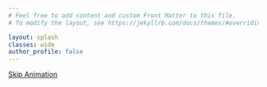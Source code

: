```yaml
---
# Feel free to add content and custom Front Matter to this file.
# To modify the layout, see https://jekyllrb.com/docs/themes/#overriding-theme-defaults

layout: splash
classes: wide
author_profile: false
---
```


<!-- content of console, to be rendered in char by char -->
<div id="template-div" style="display: none;">
  <span id="template-newline" style="color: #999;">&nbsp;&gt;&nbsp;</span>
  <span id="template-cursor" class="blink">&#9608;</span>
  <!-- Each element inside the template-content div will be added to #console one at a time in a copy of their element (without the extra classes) -->
  <!-- For data-delay, the text will be rendered with a longer delay -->
  <!-- For typewriter classes, the text will be added one char at a time -->
  <!-- For newline classes, the element gets added to a new parent <p> -->

  <!-- Nested elements are not supported; the first element must have class newline -->
  <div id="template-content">
    <span class="newline" data-delay="2000"></span>
    <span class="typewriter">Hello, world!</span>
    <span data-delay="1500"></span>

    <span class="newline typewriter">I'm Tim Ewing.</span>
    <span data-delay="800"></span> 
    <span class="typewriter"> I'm a Software Engineer with a BS in Engineering Physics from the University of Colorado Boulder.</span>
    <span data-delay="1500"></span>

    <a href="/" class="newline typewriter">tim.fish</a>
    <span class="typewriter"> is my website.</span>
    <span data-delay="300"></span>
    <span class="typewriter"> It shows off some of the projects and work that I do. </span>
    <span data-delay="500"></span>
    <span class="newline typewriter">I use it as a virtual resume and portfolio;</span>
    <span data-delay="300"></span> 
    <span class="typewriter"> since you're here, I probably want you to hire me! </span>
    <span data-delay="1000"></span>

    <span class="newline typewriter">If so, my resume is </span>
    <a href="/assets/resume_tim_ewing.pdf" class="typewriter">here</a>
    <span class="typewriter"> and a list of the projects on this site is </span>
    <a href="/" class="typewriter">here</a>
    <span class="typewriter">.</span>
    <span data-delay="1000"></span>

    <span class="newline"></span>
    <span class="newline typewriter">If you're not here to hire me, then</span>
    <span data-delay="600">...</span>
    <span data-delay="1000"></span>
    <span class="typewriter"> Well, hi I guess?</span>
    <span data-delay="600"></span>
    <span class="typewriter"> How did you get here?</span>
    <span data-delay="500"></span>
    <span class="typewriter"> Are you lost?</span>
    <span data-delay="500"></span>
    <span data-delay="1000" class="newline typewriter">...</span>
    <span class="newline typewriter">I guess you should just take a look around too. </span>
    <span data-delay="1000"></span>

    <span class="newline" data-delay="750"></span>
    <span class="typewriter">Click </span>
    <a href="/" class="typewriter">here</a>
    <span class="typewriter"> to continue.</span>

  </div>
</div>

<div class="console">
  <div id="console"></div>
  <a class="btn skip-animation" href="#" id="skip-animation">Skip Animation</a>
</div>
